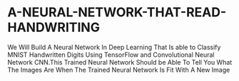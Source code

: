 # A-NEURAL-NETWORK-THAT-READ-HANDWRITING
We Will Build A Neural Network In Deep Learning That Is able to Classify MNIST Handwritten Digits Using TensorFlow and Convolutional Neural Network CNN.This Trained Neural Network Should be Able To Tell You What The Images Are When The Trained Neural Network Is Fit With A New Image
